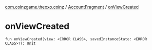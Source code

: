 [com.coinzgame.theoxo.coinz](../index.md) / [AccountFragment](index.md) / [onViewCreated](.)

# onViewCreated

`fun onViewCreated(view: <ERROR CLASS>, savedInstanceState: <ERROR CLASS>?): Unit`